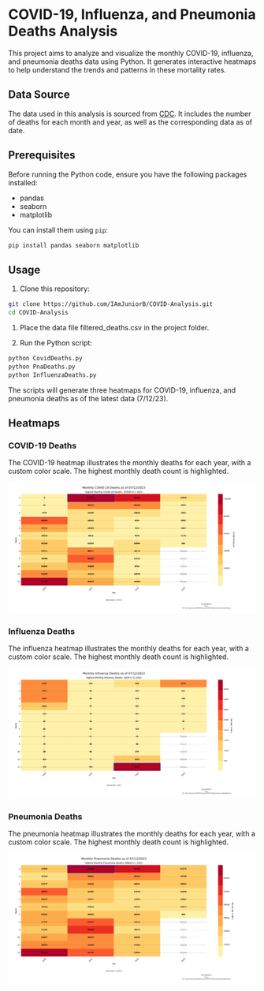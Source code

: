 # COVID-19, Influenza, and Pneumonia Deaths Analysis

This project aims to analyze and visualize the monthly COVID-19, influenza, and pneumonia deaths data using Python. It generates interactive heatmaps to help understand the trends and patterns in these mortality rates.

## Data Source

The data used in this analysis is sourced from [CDC](https://data.cdc.gov/NCHS/Provisional-COVID-19-Deaths-by-Sex-and-Age/9bhg-hcku). It includes the number of deaths for each month and year, as well as the corresponding data as of date.

## Prerequisites

Before running the Python code, ensure you have the following packages installed:

- pandas
- seaborn
- matplotlib

You can install them using `pip`:

```bash
pip install pandas seaborn matplotlib
```

## Usage

1. Clone this repository:

```bash
git clone https://github.com/IAmJuniorB/COVID-Analysis.git
cd COVID-Analysis
```
1. Place the data file filtered_deaths.csv in the project folder.

2. Run the Python script:

```bash
python CovidDeaths.py
python PnaDeaths.py
python InfluenzaDeaths.py
```

The scripts will generate three heatmaps for COVID-19, influenza, and pneumonia deaths as of the latest data (7/12/23).

## Heatmaps

### COVID-19 Deaths

The COVID-19 heatmap illustrates the monthly deaths for each year, with a custom color scale. The highest monthly death count is highlighted.

![Covid Heatmap](Images/Covid.png)

### Influenza Deaths

The influenza heatmap illustrates the monthly deaths for each year, with a custom color scale. The highest monthly death count is highlighted.

![Influenza Heatmap](Images/Influenza.png)

### Pneumonia Deaths

The pneumonia heatmap illustrates the monthly deaths for each year, with a custom color scale. The highest monthly death count is highlighted.

![Pneumonia Heatmap](Images/Pneumonia.png)

